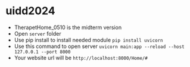# uidd2024

- TherapetHome_0510 is the midterm version
- Open ```server``` folder
- Use pip install to install needed module ```pip install uvicorn```
- Use this command to open server ```uvicorn main:app --reload --host 127.0.0.1 --port 8000```
- Your website url will be ```http://localhost:8000/Home/#```
